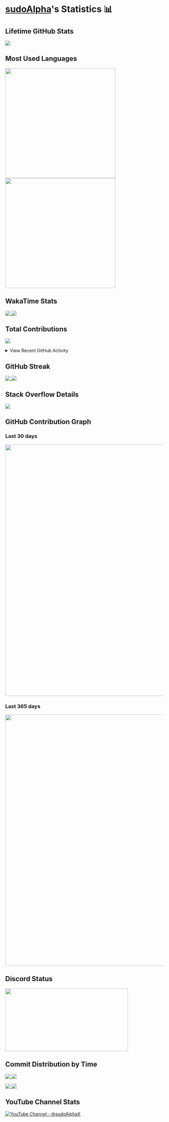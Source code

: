 # [sudoAlpha](https://github.com/sudoAlphaX)'s Statistics 📊

## Lifetime GitHub Stats

<p>
  <a href = "https://github.com/sudoAlphaX">
    <picture>
      <source media="(prefers-color-scheme: dark)" srcset="https://github-readme-stats.vercel.app/api?username=sudoAlphaX&show_icons=true&theme=github_dark&hide_border=false&include_all_commits=true&rank_icon=percentile&number_format=long&show=reviews,discussions_started,discussions_answered,prs_merged,prs_merged_percentage">
      <source media="(prefers-color-scheme: light)" srcset="https://github-readme-stats.vercel.app/api?username=sudoAlphaX&show_icons=true&theme=vue&hide_border=false&include_all_commits=true&rank_icon=percentile&number_format=long&show=reviews,discussions_started,discussions_answered,prs_merged,prs_merged_percentage">
      <img align="top" src="https://github-readme-stats.vercel.app/api?username=sudoAlphaX&show_icons=true&theme=vue&hide_border=false&include_all_commits=true&rank_icon=percentile&number_format=long&show=reviews,discussions_started,discussions_answered,prs_merged,prs_merged_percentage">
    </picture>
  </a>
</p>

## Most Used Languages

<p>
  <a href = "https://github.com/sudoAlphaX">
    <picture>
      <source media="(prefers-color-scheme: dark)" srcset="https://github-readme-stats.vercel.app/api/top-langs/?username=sudoalphax&custom_title=Alpha&apos;s%20Most%20Used%20Languages&layout=normal&langs_count=10&theme=github_dark&card_width=300">
      <source media="(prefers-color-scheme: light)" srcset="https://github-readme-stats.vercel.app/api/top-langs/?username=sudoalphax&custom_title=Alpha&apos;s%20Most%20Used%20Languages&layout=normal&langs_count=10&theme=vue&card_width=300">
      <img align="top" height="350" src="https://github-readme-stats.vercel.app/api/top-langs/?username=sudoalphax&custom_title=Alpha&apos;s%20Most%20Used%20Languages&layout=normal&langs_count=10&theme=vue&card_width=300">
    </picture>
  </a>

  <a href = "https://github.com/sudoAlphaX">
    <picture>
      <source media="(prefers-color-scheme: dark)" srcset="https://github-readme-stats.vercel.app/api/top-langs/?username=sudoalphax&custom_title=Alpha&apos;s%20Most%20Used%20Languages&layout=donut-vertical&langs_count=10&theme=github_dark">
      <source media="(prefers-color-scheme: light)" srcset="https://github-readme-stats.vercel.app/api/top-langs/?username=sudoalphax&custom_title=Alpha&apos;s%20Most%20Used%20Languages&layout=donut-vertical&langs_count=10&theme=vue">
      <img align="top" height="350" src="https://github-readme-stats.vercel.app/api/top-langs/?username=sudoalphax&custom_title=Alpha&apos;s%20Most%20Used%20Languages&layout=donut-vertical&langs_count=10&theme=vue" >
    </picture>
  </a>
</p>


## WakaTime Stats

<p>
  <a href = "https://wakatime.com/@sudoAlphaX">
    <picture>
      <source media="(prefers-color-scheme: dark)" srcset="https://github-readme-stats.vercel.app/api/wakatime?username=sudoAlphaX&theme=github_dark&custom_title=Alpha&apos;s%20WakaTime%20Stats&layout=default&langs_count=10">
      <source media="(prefers-color-scheme: light)" srcset="https://github-readme-stats.vercel.app/api/wakatime?username=sudoAlphaX&theme=vue&custom_title=Alpha&apos;s%20Wakatime%20Stats&layout=default%display_format=time&langs_count=10">
      <img align="top" src="https://github-readme-stats.vercel.app/api/wakatime?username=sudoAlphaX&theme=vue&custom_title=Alpha&apos;s%20Wakatime%20Stats&layout=default%display_format=time&langs_count=10">
    </picture>
  </a>

  <a href = "https://wakatime.com/@sudoAlphaX">
    <picture>
      <source media="(prefers-color-scheme: dark)" srcset="https://github-readme-stats.vercel.app/api/wakatime?username=sudoAlphaX&theme=github_dark&custom_title=Alpha&apos;s%20WakaTime%20Stats&layout=compact&display_format=percent&langs_count=10">
      <source media="(prefers-color-scheme: light)" srcset="https://github-readme-stats.vercel.app/api/wakatime?username=sudoAlphaX&theme=vue&custom_title=Alpha&apos;s%20WakaTime%20Stats&layout=compact&display_format=percent&langs_count=10">
      <img align="top" src="https://github-readme-stats.vercel.app/api/wakatime?username=sudoAlphaX&theme=vue&custom_title=Alpha&apos;s%20WakaTime%20Stats&layout=compact&display_format=percent&langs_count=10">
    </picture>
  </a>
</p>


## Total Contributions

<p>
  <a href = "https://github.com/sudoAlphaX">
    <picture>
      <source media="(prefers-color-scheme: dark)" srcset="https://streak-stats.demolab.com?user=sudoAlphaX&theme=github-dark-blue&date_format=j%20M%5B%20Y%5D&card_width=300&hide_current_streak=true&hide_longest_streak=true">
      <source media="(prefers-color-scheme: light)" srcset="https://streak-stats.demolab.com?user=sudoAlphaX&theme=vue&date_format=j%20M%5B%20Y%5D&card_width=300&hide_current_streak=true&hide_longest_streak=true">
      <img align="top" src="https://streak-stats.demolab.com?user=sudoAlphaX&theme=vue&date_format=j%20M%5B%20Y%5D&card_width=300&hide_current_streak=true&hide_longest_streak=true">
    </picture>
  </a>
</p>

<details>

  <summary>View Recent GitHub Activity</summary>

<!--START_SECTION:activity-->
1. 🗣 Commented on [#11036](https://github.com/keepassxreboot/keepassxc/issues/11036#issuecomment-2212543157) in [keepassxreboot/keepassxc](https://github.com/keepassxreboot/keepassxc)
2. ❗ Opened issue [#11036](https://github.com/keepassxreboot/keepassxc/issues/11036) in [keepassxreboot/keepassxc](https://github.com/keepassxreboot/keepassxc)
3. 🗣 Commented on [#45](https://github.com/SenZmaKi/Senpwai/issues/45#issuecomment-2211697374) in [SenZmaKi/Senpwai](https://github.com/SenZmaKi/Senpwai)
4. 🗣 Commented on [#45](https://github.com/SenZmaKi/Senpwai/issues/45#issuecomment-2211696957) in [SenZmaKi/Senpwai](https://github.com/SenZmaKi/Senpwai)
5. 🗣 Commented on [#685](https://github.com/clangen/musikcube/issues/685#issuecomment-2210277761) in [clangen/musikcube](https://github.com/clangen/musikcube)
6. 🗣 Commented on [#685](https://github.com/clangen/musikcube/issues/685#issuecomment-2210274083) in [clangen/musikcube](https://github.com/clangen/musikcube)
7. 🗣 Commented on [#685](https://github.com/clangen/musikcube/issues/685#issuecomment-2210245189) in [clangen/musikcube](https://github.com/clangen/musikcube)
8. 🗣 Commented on [#685](https://github.com/clangen/musikcube/issues/685#issuecomment-2209187302) in [clangen/musikcube](https://github.com/clangen/musikcube)
9. ❗ Opened issue [#1686](https://github.com/KRTirtho/spotube/issues/1686) in [KRTirtho/spotube](https://github.com/KRTirtho/spotube)
10. 🗣 Commented on [#685](https://github.com/clangen/musikcube/issues/685#issuecomment-2187483149) in [clangen/musikcube](https://github.com/clangen/musikcube)
11. 🗣 Commented on [#640](https://github.com/victornpb/undiscord/issues/640#issuecomment-2186701986) in [victornpb/undiscord](https://github.com/victornpb/undiscord)
12. ❗ Opened issue [#640](https://github.com/victornpb/undiscord/issues/640) in [victornpb/undiscord](https://github.com/victornpb/undiscord)
13. 🗣 Commented on [#37](https://github.com/catppuccin/aur-packages/issues/37#issuecomment-2169704781) in [catppuccin/aur-packages](https://github.com/catppuccin/aur-packages)
14. 🗣 Commented on [#37](https://github.com/catppuccin/aur-packages/issues/37#issuecomment-2169575091) in [catppuccin/aur-packages](https://github.com/catppuccin/aur-packages)
15. 🗣 Commented on [#37](https://github.com/catppuccin/aur-packages/issues/37#issuecomment-2169178311) in [catppuccin/aur-packages](https://github.com/catppuccin/aur-packages)
16. 🗣 Commented on [#14](https://github.com/catppuccin/papirus-folders/issues/14#issuecomment-2166409030) in [catppuccin/papirus-folders](https://github.com/catppuccin/papirus-folders)
17. ❗ Opened issue [#14](https://github.com/catppuccin/papirus-folders/issues/14) in [catppuccin/papirus-folders](https://github.com/catppuccin/papirus-folders)
18. 🗣 Commented on [#1](https://github.com/SenZmaKi/NyakaMwizi/issues/1#issuecomment-2159621246) in [SenZmaKi/NyakaMwizi](https://github.com/SenZmaKi/NyakaMwizi)
19. 🔒 Closed issue [#1](https://github.com/SenZmaKi/NyakaMwizi/issues/1) in [SenZmaKi/NyakaMwizi](https://github.com/SenZmaKi/NyakaMwizi)
20. ❗ Opened issue [#1](https://github.com/SenZmaKi/NyakaMwizi/issues/1) in [SenZmaKi/NyakaMwizi](https://github.com/SenZmaKi/NyakaMwizi)
<!--END_SECTION:activity-->


</details>


## GitHub Streak

<p>
  <a href = "https://github.com/sudoAlphaX">
    <picture>
      <source media="(prefers-color-scheme: dark)" srcset="https://streak-stats.demolab.com?user=sudoAlphaX&theme=github-dark-blue&date_format=j%20M%5B%20Y%5D&hide_total_contributions=true&mode=daily&card_width=300">
      <source media="(prefers-color-scheme: light)" srcset="https://streak-stats.demolab.com?user=sudoAlphaX&theme=vue&date_format=j%20M%5B%20Y%5D&hide_total_contributions=true&mode=daily&card_width=300">
      <img align="top" src="https://streak-stats.demolab.com?user=sudoAlphaX&theme=vue&date_format=j%20M%5B%20Y%5D&hide_total_contributions=true&mode=daily&card_width=300">
    </picture>
  </a>

  <a href = "https://github.com/sudoAlphaX">
    <picture>
      <source media="(prefers-color-scheme: dark)" srcset="https://streak-stats.demolab.com?user=sudoAlphaX&theme=github-dark-blue&date_format=j%20M%5B%20Y%5D&hide_total_contributions=true&mode=weekly&card_width=300">
      <source media="(prefers-color-scheme: light)" srcset="https://streak-stats.demolab.com?user=sudoAlphaX&theme=vue&date_format=j%20M%5B%20Y%5D&hide_total_contributions=true&mode=weekly&card_width=300">
      <img align="top" src="https://streak-stats.demolab.com?user=sudoAlphaX&theme=vue&date_format=j%20M%5B%20Y%5D&hide_total_contributions=true&mode=weekly&card_width=300">
    </picture>
  </a>
</p>


## Stack Overflow Details

<p>
  <a href = "https://stackoverflow.com/users/13303636">
    <picture>
      <source media="(prefers-color-scheme: dark)" srcset="https://stackoverflow-readme-profile.johannchopin.fr/profile/13303636?theme=dark&website=true&location=true">
      <source media="(prefers-color-scheme: light)" srcset="https://stackoverflow-readme-profile.johannchopin.fr/profile/13303636?theme=default&website=true&location=true">
      <img align="top" src="https://stackoverflow-readme-profile.johannchopin.fr/profile/13303636?theme=default&website=true&location=true">
    </picture>
  </a>
</p>


## GitHub Contribution Graph

### Last 30 days

<p>
  <a href = "https://github.com/sudoAlphaX">
    <picture>
      <source media="(prefers-color-scheme: dark)" srcset="https://github-readme-activity-graph.vercel.app/graph?username=sudoalphax&theme=github-dark&area=true&radius=4.5">
      <source media="(prefers-color-scheme: light)" srcset="https://github-readme-activity-graph.vercel.app/graph?username=sudoalphax&theme=github-light&area=true&radius=4.5">
      <img align="top" width="800" src="https://github-readme-activity-graph.vercel.app/graph?username=sudoAlphaX&theme=github-light&area=true&radius=4.5">
    </picture>
  </a>
</p>

### Last 365 days

<p>
  <a href = "https://github.com/sudoAlphaX">
    <picture>
      <source media="(prefers-color-scheme: dark)" srcset="https://github-profile-summary-cards.vercel.app/api/cards/profile-details?username=sudoAlphaX&theme=transparent">
      <source media="(prefers-color-scheme: light)" srcset="https://github-profile-summary-cards.vercel.app/api/cards/profile-details?username=sudoAlphaX&theme=vue">
      <img align="top" width="800" src="https://github-profile-summary-cards.vercel.app/api/cards/profile-details?username=sudoalphax&theme=vue">
    </picture>
  </a>
</p>

## Discord Status

<p>
  <a href = "https://discord.com/users/705624271308849224">
    <picture>
      <source media="(prefers-color-scheme: dark)" srcset="https://lanyard.cnrad.dev/api/705624271308849224?theme=dark&bg=0d1117&showDisplayName=true&hideBadges=false&animated=true&borderRadius=4.5px&idleMessage=Currently%20sudoAlphing...">
      <source media="(prefers-color-scheme: light)" srcset="https://lanyard.cnrad.dev/api/705624271308849224?theme=light&bg=ffffff&showDisplayName=D&hideBadges=false&animated=true&borderRadius=4.5px&idleMessage=Currently%20sudoAlphing...">
      <img align="top" height="200" width="390" src="https://lanyard.cnrad.dev/api/705624271308849224?theme=light&bg=ffffff&showDisplayName=D&hideBadges=false&animated=true&borderRadius=4.5px&idleMessage=Currently%20sudoAlphing...">
    </picture>
  </a>
</p>


## Commit Distribution by Time

<p>
  <a href = "https://github.com/sudoAlphaX">
    <picture>
      <source media="(prefers-color-scheme: dark)" srcset="https://github-profile-summary-cards.vercel.app/api/cards/productive-time?username=sudoalphax&theme=transparent&utcOffset=-5">
      <source media="(prefers-color-scheme: light)" srcset="https://github-profile-summary-cards.vercel.app/api/cards/productive-time?username=sudoalphax&theme=vue&utcOffset=-5">
      <img align="top" src="https://github-profile-summary-cards.vercel.app/api/cards/productive-time?username=sudoalphax&theme=vue&utcOffset=-5">
    </picture>
  </a>

  <a href = "https://github.com/sudoAlphaX">
    <picture>
      <source media="(prefers-color-scheme: dark)" srcset="https://github-profile-summary-cards.vercel.app/api/cards/productive-time?username=sudoalphax&theme=transparent&utcOffset=0">
      <source media="(prefers-color-scheme: light)" srcset="https://github-profile-summary-cards.vercel.app/api/cards/productive-time?username=sudoalphax&theme=vue&utcOffset=0">
      <img align="top" src="https://github-profile-summary-cards.vercel.app/api/cards/productive-time?username=sudoalphax&theme=vue&utcOffset=0">
    </picture>
  </a>
</p>

<p>
  <a href = "https://github.com/sudoAlphaX">
    <picture>
      <source media="(prefers-color-scheme: dark)" srcset="https://github-profile-summary-cards.vercel.app/api/cards/productive-time?username=sudoalphax&theme=transparent&utcOffset=+1">
      <source media="(prefers-color-scheme: light)" srcset="https://github-profile-summary-cards.vercel.app/api/cards/productive-time?username=sudoalphax&theme=vue&utcOffset=+1">
      <img align="top" src="https://github-profile-summary-cards.vercel.app/api/cards/productive-time?username=sudoalphax&theme=vue&utcOffset=+1">
    </picture>
  </a>

  <a href = "https://github.com/sudoAlphaX">
    <picture>
      <source media="(prefers-color-scheme: dark)" srcset="https://github-profile-summary-cards.vercel.app/api/cards/productive-time?username=sudoalphax&theme=transparent&utcOffset=+5.30">
      <source media="(prefers-color-scheme: light)" srcset="https://github-profile-summary-cards.vercel.app/api/cards/productive-time?username=sudoalphax&theme=vue&utcOffset=+5.30">
      <img align="top" src="https://github-profile-summary-cards.vercel.app/api/cards/productive-time?username=sudoalphax&theme=vue&utcOffset=+5.30">
    </picture>
  </a>
</p>

## YouTube Channel Stats

<p>
  <a href = "https://www.youtube.com/@sudoAlphaX">
    <picture>
      <source media="(prefers-color-scheme: dark)" srcset="https://youtube-stats-card.vercel.app/api?channelid=UCix461uYyEVlqER24kMZ9ZQ&bg_color=0d1117&title_color=1f6feb&text_color=ffffff&icon_color=1f6feb">
      <source media="(prefers-color-scheme: light)" srcset="https://youtube-stats-card.vercel.app/api?channelid=UCix461uYyEVlqER24kMZ9ZQ&theme=vue">
      <img align="top" src="https://youtube-stats-card.vercel.app/api?channelid=UCix461uYyEVlqER24kMZ9ZQ&theme=vue", alt="YouTube Channel - @sudoAlphaX">
    </picture>
  </a>
</p>
